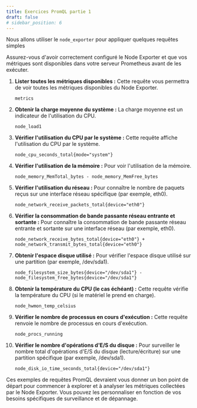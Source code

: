 ```yaml
---
title: Exercices PromQL partie 1 
draft: false
# sidebar_position: 6
---
```


Nous allons utiliser le `node_exporter` pour appliquer quelques requêtes simples

Assurez-vous d'avoir correctement configuré le Node Exporter et que vos métriques sont disponibles dans votre serveur Prometheus avant de les exécuter.

1. **Lister toutes les métriques disponibles :**
   Cette requête vous permettra de voir toutes les métriques disponibles du Node Exporter.
   ```promQL
   metrics
   ```

2. **Obtenir la charge moyenne du système :**
   La charge moyenne est un indicateur de l'utilisation du CPU.
   ```promQL
   node_load1
   ```

3. **Vérifier l'utilisation du CPU par le système :**
   Cette requête affiche l'utilisation du CPU par le système.
   ```promQL
   node_cpu_seconds_total{mode="system"}
   ```

4. **Vérifier l'utilisation de la mémoire :**
   Pour voir l'utilisation de la mémoire.

   ```promQL
   node_memory_MemTotal_bytes - node_memory_MemFree_bytes
   ```

5. **Vérifier l'utilisation du réseau :**
   Pour connaître le nombre de paquets reçus sur une interface réseau spécifique (par exemple, eth0).
   ```promQL
   node_network_receive_packets_total{device="eth0"}
   ```

11. **Vérifier la consommation de bande passante réseau entrante et sortante :**
    Pour connaître la consommation de bande passante réseau entrante et sortante sur une interface réseau (par exemple, eth0).
    ```promQL
    node_network_receive_bytes_total{device="eth0"} + node_network_transmit_bytes_total{device="eth0"}
    ```

6. **Obtenir l'espace disque utilisé :**
   Pour vérifier l'espace disque utilisé sur une partition (par exemple, /dev/sda1).
   ```promQL
   node_filesystem_size_bytes{device="/dev/sda1"} - node_filesystem_free_bytes{device="/dev/sda1"}
   ```

8. **Obtenir la température du CPU (le cas échéant) :**
   Cette requête vérifie la température du CPU (si le matériel le prend en charge).
   ```promQL
   node_hwmon_temp_celsius
   ```

7. **Vérifier le nombre de processus en cours d'exécution :**
   Cette requête renvoie le nombre de processus en cours d'exécution.
   ```promQL
   node_procs_running
   ```



12. **Vérifier le nombre d'opérations d'E/S du disque :**
    Pour surveiller le nombre total d'opérations d'E/S du disque (lecture/écriture) sur une partition spécifique (par exemple, /dev/sda1).
    ```promQL
    node_disk_io_time_seconds_total{device="/dev/sda1"}
    ```

Ces exemples de requêtes PromQL devraient vous donner un bon point de départ pour commencer à explorer et à analyser les métriques collectées par le Node Exporter. Vous pouvez les personnaliser en fonction de vos besoins spécifiques de surveillance et de dépannage.
